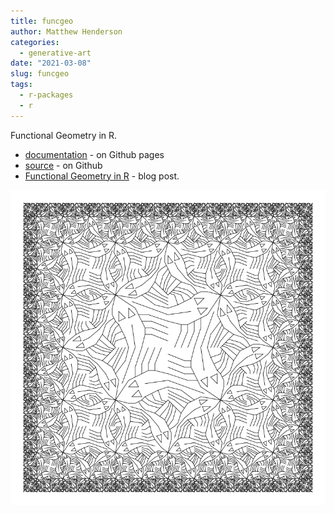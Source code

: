 ```yaml
---
title: funcgeo
author: Matthew Henderson
categories:
  - generative-art
date: "2021-03-08"
slug: funcgeo
tags:
  - r-packages
  - r
---
```


Functional Geometry in R.

* [documentation](https://mhenderson.github.io/funcgeo/) - on Github pages
* [source](https://github.com/MHenderson/funcgeo) - on Github
* [Functional Geometry in R](https://mjh.netlify.app/post/2018/01/16/functional-geometry-in-r/) - blog post.

![](squarelimit-1.png)
